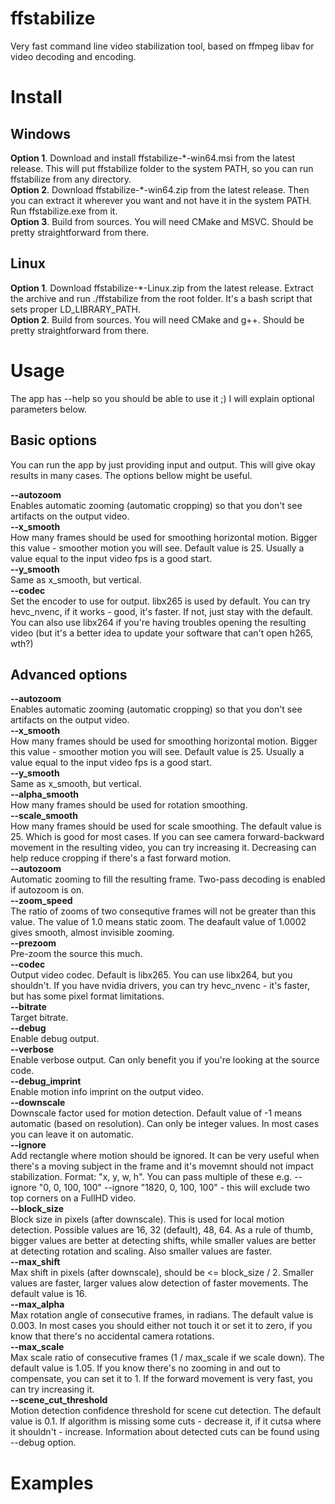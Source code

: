 # ffstabilize
Very fast command line video stabilization tool, based on ffmpeg libav for video decoding and encoding.

# Install
## Windows
<b>Option 1</b>. Download and install ffstabilize-\*-win64.msi from the latest release. This will put ffstabilize folder to the system PATH, so you can run ffstabilize from any directory.\
<b>Option 2</b>. Download ffstabilize-\*-win64.zip from the latest release. Then you can extract it wherever you want and not have it in the system PATH. Run ffstabilize.exe from it.\
<b>Option 3</b>. Build from sources. You will need CMake and MSVC. Should be pretty straightforward from there.

## Linux
<b>Option 1</b>. Download ffstabilize-\*-Linux.zip from the latest release. Extract the archive and run ./ffstabilize from the root folder. It's a bash script that sets proper LD_LIBRARY_PATH.\
<b>Option 2</b>. Build from sources. You will need CMake and g++. Should be pretty straightforward from there.

# Usage
The app has --help so you should be able to use it ;) I will explain optional parameters below.

## Basic options
You can run the app by just providing input and output. This will give okay results in many cases. The options bellow might be useful.

<dt><b>--autozoom</b></dt>
Enables automatic zooming (automatic cropping) so that you don't see artifacts on the output video.

<dt><b>--x_smooth</b></dt>
How many frames should be used for smoothing horizontal motion. Bigger this value - smoother motion you will see. Default value is 25. Usually a value equal to the input video fps is a good start.
<dt><b>--y_smooth</b></dt>
Same as x_smooth, but vertical.

<dt><b>--codec</b></dt>
Set the encoder to use for output. libx265 is used by default. You can try hevc_nvenc, if it works - good, it's faster. If not, just stay with the default. You can also use libx264 if you're having troubles opening the resulting video (but it's a better idea to update your software that can't open h265, wth?)

## Advanced options
<dt><b>--autozoom</b></dt>
Enables automatic zooming (automatic cropping) so that you don't see artifacts on the output video.

<dt><b>--x_smooth</b></dt>
How many frames should be used for smoothing horizontal motion. Bigger this value - smoother motion you will see. Default value is 25. Usually a value equal to the input video fps is a good start.
<dt><b>--y_smooth</b></dt>
Same as x_smooth, but vertical.
<dt><b>--alpha_smooth</b></dt>
How many frames should be used for rotation smoothing.
<dt><b>--scale_smooth</b></dt>
How many frames should be used for scale smoothing. The default value is 25. Which is good for most cases. If you can see camera forward-backward movement in the resulting video, you can try increasing it. Decreasing can help reduce cropping if there's a fast forward motion.

<dt><b>--autozoom</b></dt>
Automatic zooming to fill the resulting frame. Two-pass decoding is enabled if autozoom is on.
<dt><b>--zoom_speed</b></dt>
The ratio of zooms of two consequtive frames will not be greater than this value. The value of 1.0 means static zoom. The deafault value of 1.0002 gives smooth, almost invisible zooming.
<dt><b>--prezoom</b></dt>
Pre-zoom the source this much.

<dt><b>--codec</b></dt>
Output video codec. Default is libx265. You can use libx264, but you shouldn't. If you have nvidia drivers, you can try hevc_nvenc - it's faster, but has some pixel format limitations.
<dt><b>--bitrate</b></dt>
Target bitrate.

<dt><b>--debug</b></dt>
Enable debug output.
<dt><b>--verbose</b></dt>
Enable verbose output. Can only benefit you if you're looking at the source code.
<dt><b>--debug_imprint</b></dt>
Enable motion info imprint on the output video.

<dt><b>--downscale</b></dt>
Downscale factor used for motion detection. Default value of -1 means automatic (based on resolution). Can only be integer values. In most cases you can leave it on automatic.

<dt><b>--ignore</b></dt>
Add rectangle where motion should be ignored. It can be very useful when there's a moving subject in the frame and it's movemnt should not impact stabilization. Format: "x, y, w, h". You can pass multiple of these e.g. --ignore "0, 0, 100, 100" --ignore "1820, 0, 100, 100" - this will exclude two top corners on a FullHD video.

<dt><b>--block_size</b></dt>
Block size in pixels (after downscale). This is used for local motion detection. Possible values are 16, 32 (default), 48, 64. As a rule of thumb, bigger values are better at detecting shifts, while smaller values are better at detecting rotation and scaling. Also smaller values are faster.
<dt><b>--max_shift</b></dt>
Max shift in pixels (after downscale), should be <= block_size / 2. Smaller values are faster, larger values alow detection of faster movements. The default value is 16.

<dt><b>--max_alpha</b></dt>
Max rotation angle of consecutive frames, in radians. The default value is 0.003. In most cases you should either not touch it or set it to zero, if you know that there's no accidental camera rotations.
<dt><b>--max_scale</b></dt>
Max scale ratio of consecutive frames (1 / max_scale if we scale down). The default value is 1.05. If you know there's no zooming in and out to compensate, you can set it to 1. If the forward movement is very fast, you can try increasing it.

<dt><b>--scene_cut_threshold</b></dt>
Motion detection confidence threshold for scene cut detection. The default value is 0.1. If algorithm is missing some cuts - decrease it, if it cutsa where it shouldn't - increase. Information about detected cuts can be found using --debug option.

# Examples
